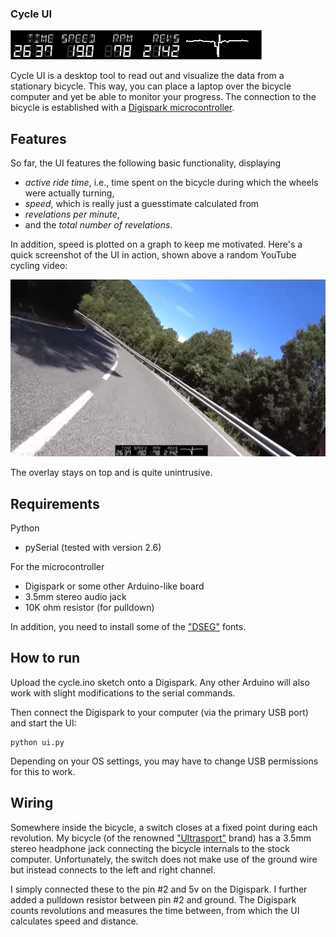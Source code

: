 ### Cycle UI

![alt text](https://github.com/imbadatgit/cycleUI/blob/master/doc/ui-cut.png "UI features")

Cycle UI is a desktop tool to read out and visualize the data from a
stationary bicycle. This way, you can place a laptop over the
bicycle computer and yet be able to monitor your progress. The
connection to the bicycle is established with a [Digispark
microcontroller](http://digistump.com/products/1).


## Features

So far, the UI features the following basic functionality, displaying

* _active ride time_, i.e., time spent on the bicycle during which the wheels were actually turning,
* _speed_, which is really just a guesstimate calculated from
* _revelations per minute_,
* and the _total number of revelations_.

In addition, speed is plotted on a graph to keep me motivated. Here's a
quick screenshot of the UI in action, shown above a random YouTube
cycling video:

![alt text](https://github.com/imbadatgit/cycleUI/blob/master/doc/in-action.png "UI in action")

The overlay stays on top and is quite unintrusive. 

## Requirements

Python

* pySerial (tested with version 2.6)

For the microcontroller

* Digispark or some other Arduino-like board
* 3.5mm stereo audio jack
* 10K ohm resistor (for pulldown)

In addition, you need to install some of the ["DSEG"](http://www.keshikan.net/fonts-e.html) fonts.

## How to run
Upload the cycle.ino sketch onto a Digispark. Any other Arduino will also work with slight modifications to the serial commands.

Then connect the Digispark to your computer (via the primary USB port) and start the UI:

    python ui.py

Depending on your OS settings, you may have to change USB permissions for this to work.

## Wiring 

Somewhere inside the bicycle, a switch closes at a fixed point during
each revolution.  My bicycle (of the renowned
["Ultrasport"](http://ultrasport.net/) brand) has a 3.5mm stereo
headphone jack connecting the bicycle internals to the stock
computer. Unfortunately, the switch does not make use of the ground wire
but instead connects to the left and right channel.

I simply connected these to the pin #2 and 5v on the Digispark. I
further added a pulldown resistor between pin #2 and ground. The
Digispark counts revolutions and measures the time between, from which
the UI calculates speed and distance.

